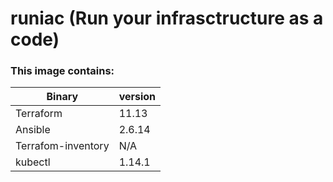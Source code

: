 # runiac (Run your infrasctructure as a code)

### This image contains:

| Binary | version |
| ------ | ------ |
| Terraform | 11.13 |
| Ansible | 2.6.14 |
| Terrafom-inventory | N/A |
| kubectl | 1.14.1 |
